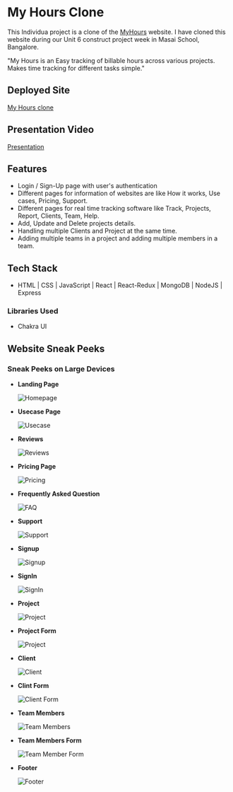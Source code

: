 # My Hours Clone

This Individua project is a clone of the [MyHours](https://myhours.com) website. I have cloned this website during our Unit 6 construct project week in Masai School, Bangalore.

"My Hours is an Easy tracking of billable hours across various projects. Makes time tracking for different tasks simple."

## Deployed Site

[My Hours clone](https://myhours-app.netlify.app)

## Presentation Video

[Presentation]()

## Features

- Login / Sign-Up page with user's authentication
- Different pages for information of websites are like How it works, Use cases, Pricing, Support.
- Different pages for real time tracking software like Track, Projects, Report, Clients, Team, Help.
- Add, Update and Delete projects details.
- Handling multiple Clients and Project at the same time.
- Adding multiple teams in a project and adding multiple members in a team.

## Tech Stack

- HTML | CSS | JavaScript | React | React-Redux | MongoDB | NodeJS | Express

### Libraries Used

- Chakra UI


## Website Sneak Peeks

### Sneak Peeks on Large Devices

- **Landing Page**

  ![Homepage](./image/Homepage.png?raw=true)

- **Usecase Page**

  ![Usecase](./image/Usecase.png?raw=true)

- **Reviews**

  ![Reviews](./image/Reviews.png?raw=true)

- **Pricing Page**

  ![Pricing](./image/Pricing.png?raw=true)

- **Frequently Asked Question**

  ![FAQ](./image/FAQ.png?raw=true)

- **Support**

   ![Support](./image/Support.png?raw=true)

- **Signup**

  ![Signup](./image/SignUp.png?raw=true)

- **SignIn**

    ![SignIn](./image/SignIn.png?raw=true)



- **Project**

    ![Project](./image/Project.png?raw=true)
    
- **Project Form**

    ![Project](./image/ProjectForm.png?raw=true)    
    
- **Client**

    ![Client](./image/Client.png?raw=true)    

- **Clint Form**

    ![Client Form](./image/ClientForm.png?raw=true)    

- **Team Members**

    ![Team Members](./image/TeamMembers.png?raw=true)    

- **Team Members Form**

    ![Team Member Form](./image/TeamMemberForm.png?raw=true)
    

- **Footer**

  ![Footer](./image/Footer.png?raw=true)
